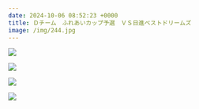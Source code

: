 ```yaml
---
date: 2024-10-06 08:52:23 +0000
title: Ｄチーム　ふれあいカップ予選　ＶＳ日進ベストドリームズ
image: /img/244.jpg
---
```

![](/img/245.jpg)

![](/img/246.jpg)

![](/img/247.jpg)

![](/img/248.jpg)

